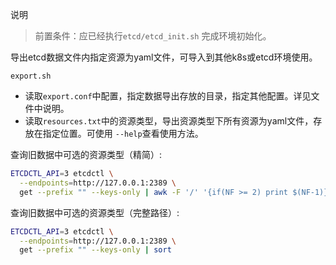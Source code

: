 说明  
> 前置条件：应已经执行`etcd/etcd_init.sh` 完成环境初始化。

导出etcd数据文件内指定资源为yaml文件，可导入到其他k8s或etcd环境使用。  

`export.sh`
- 读取`export.conf`中配置，指定数据导出存放的目录，指定其他配置。详见文件中说明。  
- 读取`resources.txt`中的资源类型，导出资源类型下所有资源为yaml文件，存放在指定位置。可使用 `--help`查看使用方法。

查询旧数据中可选的资源类型（精简）:  
```bash
ETCDCTL_API=3 etcdctl \
  --endpoints=http://127.0.0.1:2389 \
  get --prefix "" --keys-only | awk -F '/' '{if(NF >= 2) print $(NF-1)}' | sort | uniq -c
```

查询旧数据中可选的资源类型（完整路径）: 
```bash
ETCDCTL_API=3 etcdctl \
  --endpoints=http://127.0.0.1:2389 \
  get --prefix "" --keys-only | sort
```
